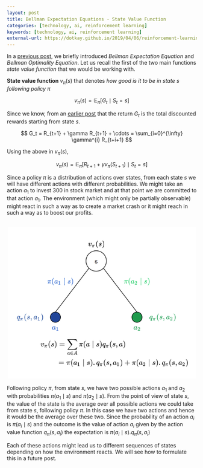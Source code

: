 ```yaml
---
layout: post
title: Bellman Expectation Equations - State Value Function
categories: [technology, ai, reinforcement learning]
keywords: [technology, ai, reinforcement learning]
external-url: https://dotkay.github.io/2019/04/06/reinforcement-learning-bellman-exp
---
```


In a [previous post](https://dotkay.github.io/2019/03/21/reinforcement-learning-vpa), we briefly introduced *Bellman Expectation Equation* and *Bellman Optimality Equation*. Let us recall the first of the two main functions *state value function* that we would be working with.

__State value function__ $v_{\pi}(s)$ that denotes *how good is it to be in state $s$ following policy $\pi$*

$$
v_{\pi}(s) = \mathbb{E}_{\pi}[G_t \mid S_t = s]
$$

Since we know, from an [earlier post](https://dotkay.github.io/2019/03/09/reinforcement-learning-theory) that the return $G_t$ is the total discounted rewards starting from state *s*.

$$
G_t = R_{t+1} + \gamma R_{t+1} + \cdots = \sum_{i=0}^{\infty} \gamma^{i} R_{t+i+1}
$$

Using the above in $v_{\pi}(s)$, 

$$
v_{\pi}(s) = \mathbb{E}_{\pi}[R_{t+1} + \gamma v_{\pi}(S_{t+1}) \mid S_t = s] 
$$

Since a policy $\pi$ is a distribution of actions over states, from each state *s* we will have different actions with different probabilities. We might take an action $a_1$ to invest 300 in stock market and at that point we are committed to that action $a_1$. The environment (which might only be partially observable) might react in such a way as to create a market crash or it might reach in such a way as to boost our profits. 

<br>
<div class="img_container">
<center><img src="https://raw.githubusercontent.com/dotkay/tmp/main/rl_illustrations/v_s_new.png" width=500></center>
</div>

Following policy $\pi$, from state *s*, we have two possible actions $a_1$ and $a_2$ with probabilities $\pi(a_1 \mid s)$ and $\pi(a_2 \mid s)$. From the point of view of state *s*, the value of the state is the average over all possible actions we could take from state *s*, following policy $\pi$. In this case we have two actions and hence it would be the average over these two. Since the probability of an action $a_i$ is $\pi(a_i \mid s)$ and the outcome is the value of action $a_i$ given by the action value function $q_{\pi}(s, a_i)$ the expectation is $\pi(a_i \mid s) . q_{\pi}(s, a_i)$

Each of these actions might lead us to different sequences of states depending on how the environment reacts. We will see how to formulate this in a future post.